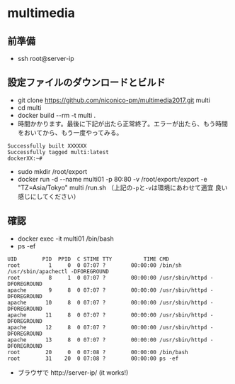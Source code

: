# multimedia

## 前準備
+ ssh root@server-ip

## 設定ファイルのダウンロードとビルド
+ git clone https://github.com/niconico-pm/multimedia2017.git multi
+ cd multi
+ docker build --rm -t multi .
 + 時間かかります。最後に下記が出たら正常終了。エラーが出たら、もう時間をおいてから、もう一度やってみる。
```
Successfully built XXXXXX
Successfully tagged multi:latest
dockerXX:~#
```

+ sudo mkdir /root/export
+ docker run -d --name multi01 -p 80:80 -v /root/export:/export -e "TZ=Asia/Tokyo" multi /run.sh
（上記の`-p`と`-v`は環境にあわせて適宜 良い感じにしてください）


## 確認
+ docker exec -it multi01 /bin/bash
+ ps -ef
~~~
UID        PID  PPID  C STIME TTY          TIME CMD
root         1     0  0 07:07 ?        00:00:00 /bin/sh /usr/sbin/apachectl -DFOREGROUND
root         8     1  0 07:07 ?        00:00:00 /usr/sbin/httpd -DFOREGROUND
apache       9     8  0 07:07 ?        00:00:00 /usr/sbin/httpd -DFOREGROUND
apache      10     8  0 07:07 ?        00:00:00 /usr/sbin/httpd -DFOREGROUND
apache      11     8  0 07:07 ?        00:00:00 /usr/sbin/httpd -DFOREGROUND
apache      12     8  0 07:07 ?        00:00:00 /usr/sbin/httpd -DFOREGROUND
apache      13     8  0 07:07 ?        00:00:00 /usr/sbin/httpd -DFOREGROUND
root        20     0  0 07:08 ?        00:00:00 /bin/bash
root        31    20  0 07:08 ?        00:00:00 ps -ef
~~~

+ ブラウザで http://server-ip/ (it works!)

